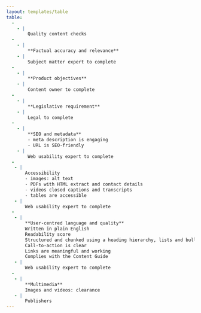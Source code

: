```yaml
---
layout: templates/table
table:
  -
    - |
        Quality content checks
  -
    - |
        **Factual accuracy and relevance**
    - |
        Subject matter expert to complete
  -
    - |
        **Product objectives**
    - |
        Content owner to complete
  -
    - |
        **Legislative requirement**
    - |
        Legal to complete
  -
    - |
        **SEO and metadata**
        - meta description is engaging
        - URL is SEO-friendly
    - |
        Web usability expert to complete
  -
   - |
       Accessibility
       - images: alt text
       - PDFs with HTML extract and contact details
       - videos closed captions and transcripts
       - tables are accessible
   - |
       Web usability expert to complete
  -
   - |
       **User-centred language and quality**
       Written in plain English
       Readability score
       Structured and chunked using a heading hierarchy, lists and bullet points
       Call-to-action is clear
       Links are meaningful and working
       Complies with the Content Guide
   - |
       Web usability expert to complete
  -
   - |
       **Multimedia**
       Images and videos: clearance
   - |
       Publishers
---
```

